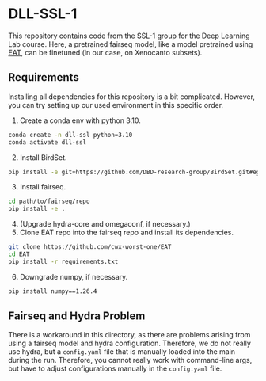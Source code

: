 # DLL-SSL-1

This repository contains code from the SSL-1 group for the Deep Learning Lab course.
Here, a pretrained fairseq model, like a model pretrained using [EAT](https://git.ies.uni-kassel.de/aalbayrak/eat-fairseq), can be finetuned (in our case, on Xenocanto subsets).

## Requirements
Installing all dependencies for this repository is a bit complicated. However, you can try setting up our used environment in this specific order.

1. Create a conda env with python 3.10.
```bash
conda create -n dll-ssl python=3.10
conda activate dll-ssl
```

2. Install BirdSet.
```bash
pip install -e git+https://github.com/DBD-research-group/BirdSet.git#egg=birdset
```

3. Install fairseq.
```bash
cd path/to/fairseq/repo
pip install -e .
```
   
4. (Upgrade hydra-core and omegaconf, if necessary.)
5. Clone EAT repo into the fairseq repo and install its dependencies.
```bash
git clone https://github.com/cwx-worst-one/EAT
cd EAT
pip install -r requirements.txt
```

6. Downgrade numpy, if necessary.
```bash
pip install numpy==1.26.4
```

## Fairseq and Hydra Problem
There is a workaround in this directory, as there are problems arising from using a fairseq model and hydra configuration. Therefore, we do not really use hydra, but a `config.yaml` file that is manually loaded into the main during the run. Therefore, you cannot really work with command-line args, but have to adjust configurations manually in the `config.yaml` file.

<!---
## Open problems that i currently see
- What exactly is mixup doing and does it help? (Implementation from EAT repo, not sure if this is what we are looking for)
- How can we include training on a subset of vocal data here using the birdset
- Is Accuracy correctly calculated? Seems to be on one single value throughout the whole training (or maybe our model is always guessing the same class, which would lead to the same results)
- More thoughts on the accuracy problem. In a multi label setting with few true labels per instance, guessing 0 all the way is a strategy to reach like 95% accuracy but still only
guess randomly. Therefore, accuracy is a bad measure here, maybe try to implement other.
- What are good training parameters to finetune the last layer?
- Slurm Script has to be done but be aware of the Fairseq and Hydra Problem described above!
- Do a comparison of a pretrained backbone versus none.
- If not already clear from the top, I am not at all confident, that the saved requirements.txt will work on the server, so this may be problematic. However, it should be wokring with the envs the devs have prepared themselves.
-->
